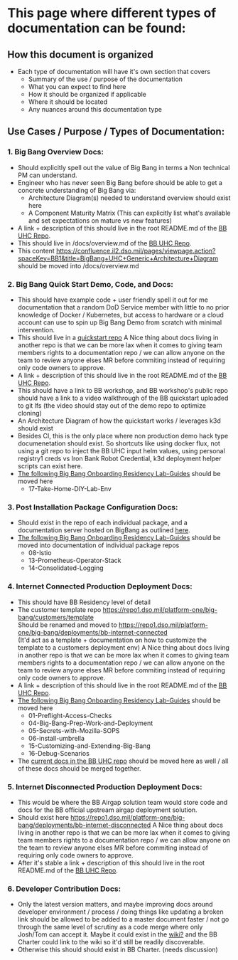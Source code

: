# This page where different types of documentation can be found:

## How this document is organized 
* Each type of documentation will have it's own section that covers
  - Summary of the use / purpose of the documentation
  - What you can expect to find here
  - How it should be organized if applicable 
  - Where it should be located
  - Any nuances around this documentation type

## Use Cases / Purpose / Types of Documentation: 
### 1. Big Bang Overview Docs: 
  - Should explicitly spell out the value of Big Bang in terms a Non technical PM can understand.
  - Engineer who has never seen Big Bang before should be able to get a concrete understanding of Big Bang via:
    - Architecture Diagram(s) needed to understand overview should exist here
    - A Component Maturity Matrix (This can explicitly list what's available and set expectations on mature vs new features)
  - A link + description of this should live in the root README.md of the [BB UHC Repo](https://repo1.dso.mil/platform-one/big-bang/bigbang).
  - This should live in /docs/overview.md of the [BB UHC Repo](https://repo1.dso.mil/platform-one/big-bang/bigbang).
  - This content https://confluence.il2.dso.mil/pages/viewpage.action?spaceKey=BB1&title=BigBang+UHC+Generic+Architecture+Diagram should be moved into /docs/overview.md

### 2. Big Bang Quick Start Demo, Code, and Docs: 
  - This should have example code + user friendly spell it out for me documentation that a random DoD Service member with little to no prior knowledge of Docker / Kubernetes, but access to hardware or a cloud account can use to spin up Big Bang Demo from scratch with minimal intervention.
  - This should live in a [quickstart repo](https://repo1.dso.mil/platform-one/quick-start/big-bang)
   A Nice thing about docs living in another repo is that we can be more lax when it comes to giving team members rights to a documentation repo / we can allow anyone on the team to review anyone elses MR before commiting instead of requiring only code owners to approve.
  - A link + description of this should live in the root README.md of the [BB UHC Repo](https://repo1.dso.mil/platform-one/big-bang/bigbang).
  - This should have a link to BB workshop, and BB workshop's public repo should have a link to a video walkthrough of the BB quickstart uploaded to git lfs (the video should stay out of the demo repo to optimize cloning)
  - An Architecture Diagram of how the quickstart works / leverages k3d should exist
  - Besides CI, this is the only place where non production demo hack type documenetation should exist. So shortcuts like using docker flux, not using a git repo to inject the BB UHC input helm values, using personal registry1 creds vs Iron Bank Robot Credential, k3d deployment helper scripts can exist here.    
  - [The following Big Bang Onboarding Residency Lab-Guides](https://repo1.dso.mil/platform-one/onboarding/big-bang/big-bang-residency-internal/-/tree/master/Lab-Guides) should be moved here
    - 17-Take-Home-DIY-Lab-Env

### 3. Post Installation Package Configuration Docs: 
  - Should exist in the repo of each individual package, and a documentation server hosted on BigBang as outlined [here](https://repo1.dso.mil/platform-one/big-bang/bigbang/-/blob/master/charter/PackageDocumentation.md). 
  - [The following Big Bang Onboarding Residency Lab-Guides](https://repo1.dso.mil/platform-one/onboarding/big-bang/big-bang-residency-internal/-/tree/master/Lab-Guides) should be moved into documentation of individual package repos
    - 08-Istio
    - 13-Prometheus-Operator-Stack
    - 14-Consolidated-Logging

### 4. Internet Connected Production Deployment Docs:
  - This should have BB Residency level of detail
  - The customer template repo https://repo1.dso.mil/platform-one/big-bang/customers/template     
   Should be renamed and moved to https://repo1.dso.mil/platform-one/big-bang/deployments/bb-internet-connected     
   (It'd act as a template + documentation on how to customize the template to a customers deployment env)
   A Nice thing about docs living in another repo is that we can be more lax when it comes to giving team members rights to a documentation repo / we can allow anyone on the team to review anyone elses MR before commiting instead of requiring only code owners to approve.     
  - A link + description of this should live in the root README.md of the [BB UHC Repo](https://repo1.dso.mil/platform-one/big-bang/bigbang).
  - [The following Big Bang Onboarding Residency Lab-Guides](https://repo1.dso.mil/platform-one/onboarding/big-bang/big-bang-residency-internal/-/tree/master/Lab-Guides) should be moved here
    - 01-Preflight-Access-Checks 
    - 04-Big-Bang-Prep-Work-and-Deployment
    - 05-Secrets-with-Mozilla-SOPS
    - 06-install-umbrella
    - 15-Customizing-and-Extending-Big-Bang
    - 16-Debug-Scenarios
  - The [current docs in the BB UHC repo](https://repo1.dso.mil/platform-one/big-bang/bigbang/-/tree/master/docs) should be moved here as well / all of these docs should be merged together.

### 5. Internet Disconnected Production Deployment Docs: 
  - This would be where the BB Airgap solution team would store code and docs for the BB official upstream airgap deployment solution.
  - Should exist here https://repo1.dso.mil/platform-one/big-bang/deployments/bb-internet-disconnected 
   A Nice thing about docs living in another repo is that we can be more lax when it comes to giving team members rights to a documentation repo / we can allow anyone on the team to review anyone elses MR before commiting instead of requiring only code owners to approve.     
  - After it's stable a link + description of this should live in the root README.md of the [BB UHC Repo](https://repo1.dso.mil/platform-one/big-bang/bigbang).
  
### 6. Developer Contribution Docs: 
  - Only the latest version matters, and maybe improving docs around developer environment / process / doing things like updating a broken link should be allowed to be added to a master document faster / not go through the same level of scrutiny as a code merge where only Josh/Tom can accept it. Maybe it could exist in the [wiki?](https://repo1.dso.mil/platform-one/big-bang/bigbang/-/wikis/developer/developer-documentation) and the BB Charter could link to the wiki so it'd still be readily discoverable.
  - Otherwise this should should exist in BB Charter. (needs discussion)
